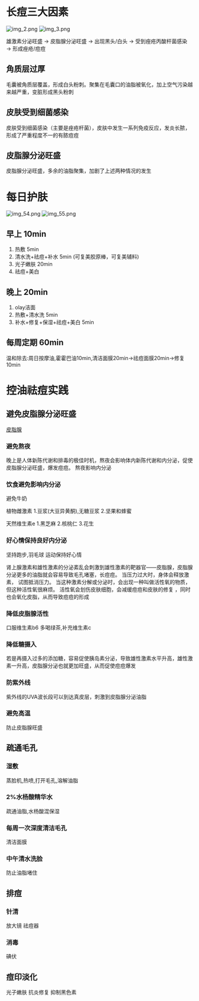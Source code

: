# 长痘三大因素
![img_2.png](img_2.png)
![img_3.png](img_3.png)

雄激素分泌旺盛 → 皮脂腺分泌旺盛 → 出现黑头/白头 → 受到痤疮丙酸杆菌感染 → 形成痤疮/痘痘

## 角质层过厚
毛囊被角质层覆盖，形成白头粉刺。聚集在毛囊口的油脂被氧化，加上空气污染越来越严重，变脏形成黑头粉刺
## 皮肤受到细菌感染
皮肤受到细菌感染（主要是痤疮杆菌），皮肤中发生一系列免疫反应，发炎长脓，形成了严重程度不一的有脓痘痘
## 皮脂腺分泌旺盛
皮脂腺分泌旺盛，多余的油脂聚集，加剧了上述两种情况的发生

# 每日护肤
![img_54.png](img_54.png)
![img_55.png](img_55.png)
## 早上 10min
1. 热敷 5min
2. 清水洗+祛痘+补水 5min (可复美胶原棒，可复美辅料)
3. 光子嫩肤    20min
4. 祛痘+美白

## 晚上  20min
1. olay洁面
2. 热敷+清水洗 5min
3. 补水+修复+保湿+祛痘+美白 5min

## 每周定期  60min
温和除去:周日按摩油,霍霍巴油10min,清洁面膜20min->祛痘面膜20min->修复10min

# 控油祛痘实践
## 避免皮脂腺分泌旺盛
[皮脂腺](https://www.zhihu.com/question/30353080)

### 避免熬夜
晚上是人体新陈代谢和排毒的极佳时机，熬夜会影响体内新陈代谢和内分泌，促使皮脂腺分泌旺盛，爆发痘痘。
熬夜影响内分泌

### 饮食避免影响内分泌 
避免牛奶

植物雌激素
1.豆浆(大豆异黄酮),无糖豆浆
2.坚果和蜂蜜

天然维生素e
1.黑芝麻
2.核桃仁
3.花生

### 好心情保持良好内分泌
坚持跑步,羽毛球 运动保持好心情

肾上腺激素和雄性激素的分泌紊乱会刺激到雄性激素的靶器官——皮脂腺，皮脂腺分泌更多的油脂就会容易导致毛孔堵塞，长痘痘。 当压力过大时，身体会释放激素，
试图抵消压力。 当这种激素分解或分泌时，会出现一种叫做活性氧的物质，但这种活性氧很麻烦。 活性氧会划伤皮肤细胞，会减缓痘痘和皮肤的修复 ，同时也会氧化皮脂，从而导致痘痘的形成
### 降低皮脂腺活性
口服维生素b6
多喝绿茶,补充维生素c

### 降低糖摄入
若是再摄入过多的添加糖，容易促使胰岛素分泌，导致雄性激素水平升高，雄性激素一升高，皮脂腺分泌也就更加旺盛，从而促使痘痘爆发


### 防紫外线
紫外线的UVA波长段可以到达真皮层，刺激到皮脂腺分泌油脂

### 避免高温
防止皮脂腺旺盛
## 疏通毛孔
### 湿敷
蒸脸机,热喷,打开毛孔,溶解油脂
### 2%水杨酸精华水
疏通油脂,水杨酸混保湿
### 每周一次深度清洁毛孔
清洁面膜
### 中午清水洗脸
防止油脂堵住

## 排痘
### 针清
放大镜
祛痘器
### 消毒
碘伏

## 痘印淡化
光子嫩肤
抗炎修复
抑制黑色素